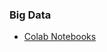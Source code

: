 ### Big Data

* [Colab Notebooks](https://drive.google.com/drive/folders/17WSgL3VvCGy5nNHSmLAQnycroozmEBND)
